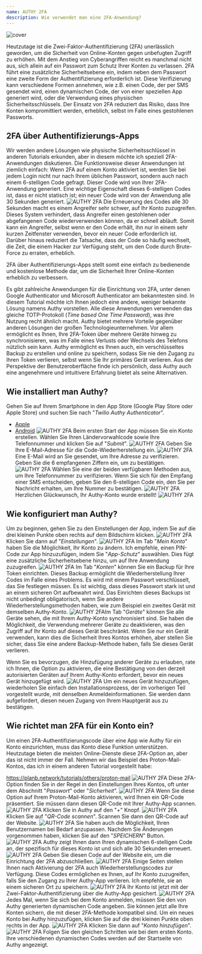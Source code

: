 ```yaml
---
name: AUTHY 2FA
description: Wie verwendet man eine 2FA-Anwendung?
---
```

![cover](assets/cover.webp)

Heutzutage ist die Zwei-Faktor-Authentifizierung (2FA) unerlässlich geworden, um die Sicherheit von Online-Konten gegen unbefugten Zugriff zu erhöhen. Mit dem Anstieg von Cyberangriffen reicht es manchmal nicht aus, sich allein auf ein Passwort zum Schutz Ihrer Konten zu verlassen. 2FA führt eine zusätzliche Sicherheitsebene ein, indem neben dem Passwort eine zweite Form der Authentifizierung erforderlich ist. Diese Verifizierung kann verschiedene Formen annehmen, wie z.B. einen Code, der per SMS gesendet wird, einen dynamischen Code, der von einer speziellen App generiert wird, oder die Verwendung eines physischen Sicherheitsschlüssels. Der Einsatz von 2FA reduziert das Risiko, dass Ihre Konten kompromittiert werden, erheblich, selbst im Falle eines gestohlenen Passworts.

## 2FA über Authentifizierungs-Apps

Wir werden andere Lösungen wie physische Sicherheitsschlüssel in anderen Tutorials erkunden, aber in diesem möchte ich speziell 2FA-Anwendungen diskutieren. Die Funktionsweise dieser Anwendungen ist ziemlich einfach: Wenn 2FA auf einem Konto aktiviert ist, werden Sie bei jedem Login nicht nur nach Ihrem üblichen Passwort, sondern auch nach einem 6-stelligen Code gefragt. Dieser Code wird von Ihrer 2FA-Anwendung generiert. Eine wichtige Eigenschaft dieses 6-stelligen Codes ist, dass er nicht statisch ist; ein neuer Code wird von der Anwendung alle 30 Sekunden generiert.
![AUTHY 2FA](assets/notext/01.webp)
Die Erneuerung des Codes alle 30 Sekunden macht es einem Angreifer sehr schwer, auf Ihr Konto zuzugreifen. Dieses System verhindert, dass Angreifer einen gestohlenen oder abgefangenen Code wiederverwenden können, da er schnell abläuft. Somit kann ein Angreifer, selbst wenn er den Code erhält, ihn nur in einem sehr kurzen Zeitfenster verwenden, bevor ein neuer Code erforderlich ist. Darüber hinaus reduziert die Tatsache, dass der Code so häufig wechselt, die Zeit, die einem Hacker zur Verfügung steht, um den Code durch Brute-Force zu erraten, erheblich.

2FA über Authentifizierungs-Apps stellt somit eine einfach zu bedienende und kostenlose Methode dar, um die Sicherheit Ihrer Online-Konten erheblich zu verbessern.

Es gibt zahlreiche Anwendungen für die Einrichtung von 2FA, unter denen Google Authenticator und Microsoft Authenticator am bekanntesten sind. In diesem Tutorial möchte ich Ihnen jedoch eine andere, weniger bekannte Lösung namens Authy vorstellen. Alle diese Anwendungen verwenden das gleiche TOTP-Protokoll (*Time based One Time Password*), was ihre Nutzung recht ähnlich macht.
Authy bietet mehrere Vorteile gegenüber anderen Lösungen der großen Technologieunternehmen. Vor allem ermöglicht es Ihnen, Ihre 2FA-Token über mehrere Geräte hinweg zu synchronisieren, was im Falle eines Verlusts oder Wechsels des Telefons nützlich sein kann. Authy ermöglicht es Ihnen auch, ein verschlüsseltes Backup zu erstellen und online zu speichern, sodass Sie nie den Zugang zu Ihren Token verlieren, selbst wenn Sie Ihr primäres Gerät verlieren. Aus der Perspektive der Benutzeroberfläche finde ich persönlich, dass Authy auch eine angenehmere und intuitivere Erfahrung bietet als seine Alternativen.

## Wie installiert man Authy?

Gehen Sie auf Ihrem Smartphone in den App Store (Google Play Store oder Apple Store) und suchen Sie nach "*Twilio Authy Authenticator*".

- [Apple](https://apps.apple.com/us/app/twilio-authy/id494168017)
- [Android](https://play.google.com/store/apps/details?id=com.authy.authy)
![AUTHY 2FA](assets/notext/02.webp)
Beim ersten Start der App müssen Sie ein Konto erstellen. Wählen Sie Ihren Ländervorwahlcode sowie Ihre Telefonnummer und klicken Sie auf "*Submit*".
![AUTHY 2FA](assets/notext/03.webp)
Geben Sie Ihre E-Mail-Adresse für die Code-Wiederherstellung ein.
![AUTHY 2FA](assets/notext/04.webp)Eine E-Mail wird an Sie gesendet, um Ihre Adresse zu verifizieren. Geben Sie die 6 empfangenen Ziffern ein, um zu bestätigen.
![AUTHY 2FA](assets/notext/05.webp)
Wählen Sie eine der beiden verfügbaren Methoden aus, um Ihre Telefonnummer zu verifizieren. Wenn Sie sich für den Empfang einer SMS entscheiden, geben Sie den 6-stelligen Code ein, den Sie per Nachricht erhalten, um Ihre Nummer zu bestätigen.
![AUTHY 2FA](assets/notext/06.webp)
Herzlichen Glückwunsch, Ihr Authy-Konto wurde erstellt!
![AUTHY 2FA](assets/notext/07.webp)
## Wie konfiguriert man Authy?

Um zu beginnen, gehen Sie zu den Einstellungen der App, indem Sie auf die drei kleinen Punkte oben rechts auf dem Bildschirm klicken.
![AUTHY 2FA](assets/notext/08.webp)
Klicken Sie dann auf "*Einstellungen*".
![AUTHY 2FA](assets/notext/09.webp)
Im Tab "*Mein Konto*" haben Sie die Möglichkeit, Ihr Konto zu ändern. Ich empfehle, einen PIN-Code zur App hinzuzufügen, indem Sie "*App-Schutz*" auswählen. Dies fügt eine zusätzliche Sicherheitsebene hinzu, um auf Ihre Anwendung zuzugreifen.
![AUTHY 2FA](assets/notext/10.webp)
Im Tab "*Konten*" können Sie ein Backup für Ihre Token einrichten. Dieses Backup ermöglicht die Wiederherstellung Ihrer Codes im Falle eines Problems. Es wird mit einem Passwort verschlüsselt, das Sie festlegen müssen. Es ist wichtig, dass dieses Passwort stark ist und an einem sicheren Ort aufbewahrt wird. Das Einrichten dieses Backups ist nicht unbedingt obligatorisch, wenn Sie andere Wiederherstellungsmethoden haben, wie zum Beispiel ein zweites Gerät mit demselben Authy-Konto.
![AUTHY 2FA](assets/notext/11.webp)Im Tab "*Geräte*" können Sie alle Geräte sehen, die mit Ihrem Authy-Konto synchronisiert sind. Sie haben die Möglichkeit, die Verwendung mehrerer Geräte zu deaktivieren, was den Zugriff auf Ihr Konto auf dieses Gerät beschränkt. Wenn Sie nur ein Gerät verwenden, kann dies die Sicherheit Ihres Kontos erhöhen, aber stellen Sie sicher, dass Sie eine andere Backup-Methode haben, falls Sie dieses Gerät verlieren.

Wenn Sie es bevorzugen, die Hinzufügung anderer Geräte zu erlauben, rate ich Ihnen, die Option zu aktivieren, die eine Bestätigung von den derzeit autorisierten Geräten auf Ihrem Authy-Konto erfordert, bevor ein neues Gerät hinzugefügt wird.
![AUTHY 2FA](assets/notext/12.webp)
Um ein neues Gerät hinzuzufügen, wiederholen Sie einfach den Installationsprozess, der im vorherigen Teil vorgestellt wurde, mit denselben Anmeldeinformationen. Sie werden dann aufgefordert, diesen neuen Zugang von Ihrem Hauptgerät aus zu bestätigen.

## Wie richtet man 2FA für ein Konto ein?

Um einen 2FA-Authentifizierungscode über eine App wie Authy für ein Konto einzurichten, muss das Konto diese Funktion unterstützen. Heutzutage bieten die meisten Online-Dienste diese 2FA-Option an, aber das ist nicht immer der Fall. Nehmen wir das Beispiel des Proton-Mail-Kontos, das ich in einem anderen Tutorial vorgestellt habe:

https://planb.network/tutorials/others/proton-mail
![AUTHY 2FA](assets/notext/13.webp)
Diese 2FA-Option finden Sie in der Regel in den Einstellungen Ihres Kontos, oft unter dem Abschnitt "*Passwort*" oder "*Sicherheit*".
![AUTHY 2FA](assets/notext/14.webp)
Wenn Sie diese Option auf Ihrem Proton-Mail-Konto aktivieren, wird Ihnen ein QR-Code präsentiert. Sie müssen dann diesen QR-Code mit Ihrer Authy-App scannen.
![AUTHY 2FA](assets/notext/15.webp)
Klicken Sie in Authy auf den "*+*" Knopf.
![AUTHY 2FA](assets/notext/16.webp)
Klicken Sie auf "*QR-Code scannen*". Scannen Sie dann den QR-Code auf der Website. ![AUTHY 2FA](assets/notext/17.webp)
Sie haben auch die Möglichkeit, Ihren Benutzernamen bei Bedarf anzupassen. Nachdem Sie Änderungen vorgenommen haben, klicken Sie auf den "*SPEICHERN*" Button.
![AUTHY 2FA](assets/notext/18.webp)
Authy zeigt Ihnen dann Ihren dynamischen 6-stelligen Code an, der spezifisch für dieses Konto ist und sich alle 30 Sekunden erneuert.
![AUTHY 2FA](assets/notext/19.webp)
Geben Sie diesen Code auf der Website ein, um die Einrichtung der 2FA abzuschließen.
![AUTHY 2FA](assets/notext/20.webp)
Einige Seiten stellen Ihnen nach Aktivierung der 2FA auch Wiederherstellungscodes zur Verfügung. Diese Codes ermöglichen es Ihnen, auf Ihr Konto zuzugreifen, falls Sie den Zugang zu Ihrer Authy-App verlieren. Ich empfehle, sie an einem sicheren Ort zu speichern.
![AUTHY 2FA](assets/notext/21.webp) Ihr Konto ist jetzt mit der Zwei-Faktor-Authentifizierung über die Authy-App gesichert.
![AUTHY 2FA](assets/notext/22.webp)
Jedes Mal, wenn Sie sich bei dem Konto anmelden, müssen Sie den von Authy generierten dynamischen Code angeben. Sie können jetzt alle Ihre Konten sichern, die mit dieser 2FA-Methode kompatibel sind. Um ein neues Konto bei Authy hinzuzufügen, klicken Sie auf die drei kleinen Punkte oben rechts in der App.
![AUTHY 2FA](assets/notext/23.webp)
Klicken Sie dann auf "*Konto hinzufügen*".
![AUTHY 2FA](assets/notext/24.webp)
Folgen Sie den gleichen Schritten wie bei dem ersten Konto. Ihre verschiedenen dynamischen Codes werden auf der Startseite von Authy angezeigt.